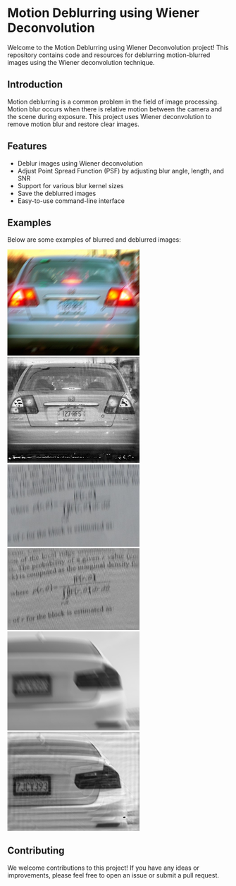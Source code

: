 <!DOCTYPE html>
<html lang="en">
<head>
    <meta charset="UTF-8">
    <meta name="viewport" content="width=device-width, initial-scale=1.0">
</head>
<body>

<h1>Motion Deblurring using Wiener Deconvolution</h1>

<p>Welcome to the Motion Deblurring using Wiener Deconvolution project! This repository contains code and resources for deblurring motion-blurred images using the Wiener deconvolution technique.</p>


<h2 id="introduction">Introduction</h2>
<p>Motion deblurring is a common problem in the field of image processing. Motion blur occurs when there is relative motion between the camera and the scene during exposure. This project uses Wiener deconvolution to remove motion blur and restore clear images.</p>

<h2 id="features">Features</h2>
<ul>
    <li>Deblur images using Wiener deconvolution</li>
    <li>Adjust Point Spread Function (PSF) by adjusting blur angle, length, and SNR</li>
    <li>Support for various blur kernel sizes</li>
    <li>Save the deblurred images</li>
    <li>Easy-to-use command-line interface</li>
</ul>

<h2 id="examples">Examples</h2>
<p>Below are some examples of blurred and deblurred images:</p>
<div class="image-row">
    <div>
        <img src="image_1.jpg" alt="Blurred Image" width="300">
        <img src="deconvolved_image_1.jpg" alt="Deblurred Image" width="300">   
    </div>
    <div>
        <img src="image_2.jpg" alt="Blurred Image" width="300">
        <img src="deconvolved_image_2.jpg" alt="Deblurred Image" width="300">
    </div>
    <div>
        <img src="image_3.jpg" alt="Blurred Image" width="300">
        <img src="deconvolved_image_3.jpg" alt="Deblurred Image" width="300">
    </div>
</div>

<h2 id="contributing">Contributing</h2>
<p>We welcome contributions to this project! If you have any ideas or improvements, please feel free to open an issue or submit a pull request.</p>


</body>
</html>
